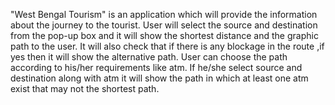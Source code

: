 "West Bengal Tourism" is an application which will provide the information about the journey to the tourist. 
User will select the source and destination from the pop-up box and it will show the shortest distance and the graphic path to the user.
It will also check that if there is any blockage in the route ,if yes then it will show the alternative path.
User can choose the path according to his/her requirements like atm. 
If he/she select source and destination along with atm it will show the path in which at least one atm exist that may not the shortest path.
